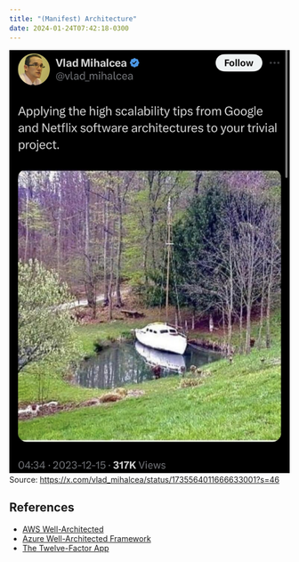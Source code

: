 ```yaml
---
title: "(Manifest) Architecture"
date: 2024-01-24T07:42:18-0300
---
```


![architecture_boat.jpeg](/anotacoes/Assets/architecture_boat.jpeg)
Source: https://x.com/vlad_mihalcea/status/1735564011666633001?s=46


## References
- [AWS Well-Architected](https://aws.amazon.com/architecture/well-architected/)
- [Azure Well-Architected Framework](https://learn.microsoft.com/en-us/azure/well-architected/)
- [The Twelve-Factor App](https://12factor.net/)
